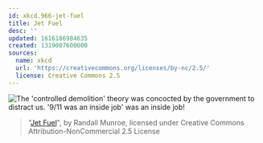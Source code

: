 ```yaml
---
id: xkcd.966-jet-fuel
title: Jet Fuel
desc: ''
updated: 1616186984635
created: 1319007600000
sources:
  name: xkcd
  url: 'https://creativecommons.org/licenses/by-nc/2.5/'
  license: Creative Commons 2.5
---
```

![The 'controlled demolition' theory was concocted by the government to distract us. '9/11 was an inside job' was an inside job!](https://imgs.xkcd.com/comics/jet_fuel.png)
> "[Jet Fuel](https://xkcd.com/966/)", by Randall Munroe, licensed under Creative Commons Attribution-NonCommercial 2.5 License
